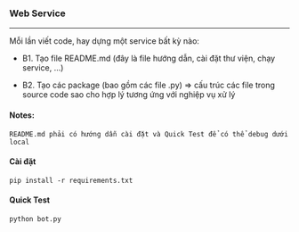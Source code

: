 ### Web Service 

*******************************************
Mỗi lần viết code, hay dựng một service bất kỳ nào: 
- B1. Tạo file README.md (đây là file hướng dẫn, cài đặt thư viện, chạy service, ...) 

- B2. Tạo các package (bao gồm các file .py) => cấu trúc các file trong source code sao cho hợp lý tương ứng với nghiệp vụ xử lý

#### Notes: 
```commandline
README.md phải có hướng dẫn cài đặt và Quick Test để có thể debug dưới local 
```

#### Cài đặt 
```commandline
pip install -r requirements.txt 
```

#### Quick Test 
```commandline
python bot.py
```